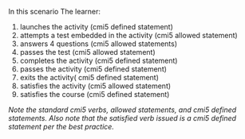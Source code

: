 In this scenario The learner:
1. launches the activity (cmi5 defined statement)
2. attempts a test embedded in the activity (cmi5 allowed statement)
2. answers 4 questions (cmi5 allowed statements)
5. passes the test (cmi5 allowed statement)
6. completes the activity (cmi5 defined statement)
7. passes the activity (cmi5 defined statement)
8. exits the activity( cmi5 defined statement)
9. satisfies the activity (cmi5 allowed statement)
10. satisfies the course (cmi5 defined statement)


_Note the standard cmi5 verbs, allowed statements, and cmi5 defined statements. Also note that the satisfied verb issued is a cmi5 defined statement per the best practice._
